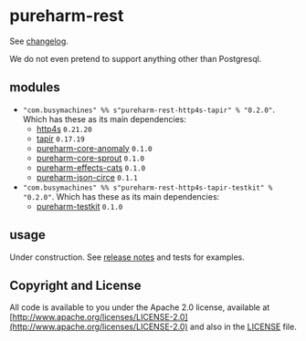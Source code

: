 # pureharm-rest

See [changelog](./CHANGELOG.md).

We do not even pretend to support anything other than Postgresql.

## modules

- `"com.busymachines" %% s"pureharm-rest-http4s-tapir" % "0.2.0"`. Which has these as its main dependencies:
  - [http4s](https://github.com/http4s/http4s/releases) `0.21.20`
  - [tapir](https://github.com/softwaremill/tapir/releases) `0.17.19`
  - [pureharm-core-anomaly](https://github.com/busymachines/pureharm-core/releases) `0.1.0`
  - [pureharm-core-sprout](https://github.com/busymachines/pureharm-core/releases) `0.1.0`
  - [pureharm-effects-cats](https://github.com/busymachines/pureharm-effects-cats/releases) `0.1.0`
  - [pureharm-json-circe](https://github.com/busymachines/pureharm-json-circe/releases) `0.1.1`
- `"com.busymachines" %% s"pureharm-rest-http4s-tapir-testkit" % "0.2.0"`. Which has these as its main dependencies:
  - [pureharm-testkit](https://github.com/busymachines/pureharm-testkit/releases) `0.1.0`

## usage

Under construction. See [release notes](https://github.com/busymachines/pureharm-db-flyway/releases) and tests for examples.

## Copyright and License

All code is available to you under the Apache 2.0 license, available
at [http://www.apache.org/licenses/LICENSE-2.0](http://www.apache.org/licenses/LICENSE-2.0) and also in
the [LICENSE](./LICENSE) file.
